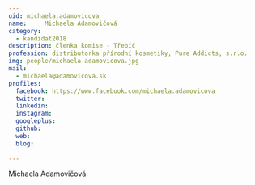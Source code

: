 ```yaml
---
uid: michaela.adamovicova
name:     Michaela Adamovičová
category:
  - kandidat2018
description: členka komise - Třebíč
profession: distributorka přírodní kosmetiky, Pure Addicts, s.r.o.
img: people/michaela-adamovicova.jpg
mail:
  - michaela@adamovicova.sk
profiles:
  facebook: https://www.facebook.com/michaela.adamovicova
  twitter: 
  linkedin: 
  instagram: 
  googleplus: 
  github: 
  web: 
  blog: 
  
---
```


Michaela Adamovičová
